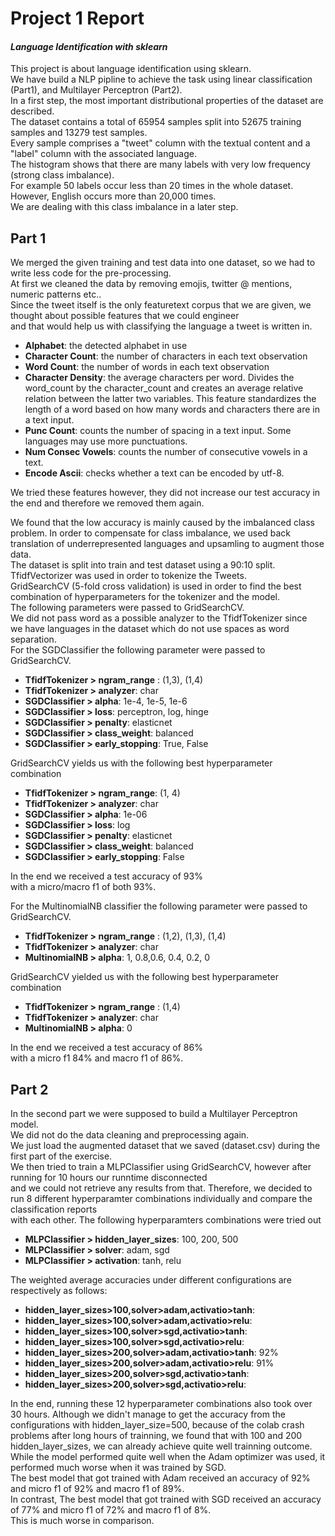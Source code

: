 # Project 1 Report
#### *Language Identification with sklearn* 

This project is about language identification using sklearn.   
We have build a NLP pipline to achieve the task using linear classification (Part1), and Multilayer Perceptron (Part2).  
In a first step, the most important distributional properties of the dataset are described.  
The dataset contains a total of 65954 samples split into 52675 training samples and 13279 test samples.  
Every sample comprises a "tweet" column with the textual content and a "label" column with the associated language.  
The histogram shows that there are many labels with very low frequency (strong class imbalance).  
For example 50 labels occur less than 20 times in the whole dataset.  
However, English occurs more than 20,000 times.  
We are dealing with this class imbalance in a later step.

## Part 1
We merged the given training and test data into one dataset, so we had to write less code for the pre-processing.  
At first we cleaned the data by removing emojis, twitter @ mentions, numeric patterns etc..  
Since the tweet itself is the only featuretext corpus that we are given, we thought about possible features that we could engineer  
and that would help us with classifying the language a tweet is written in.

- **Alphabet**: the detected alphabet in use  
- **Character Count**: the number of characters in each text observation
- **Word Count**:  the number of words in each text observation
- **Character Density**: the average characters per word. Divides the word_count by the character_count and creates an average relative relation between the latter two variables. This feature standardizes the length of a word based on how many words and characters there are in a text input.  
- **Punc Count**: counts the number of spacing in a text input. Some languages may use more punctuations.  
- **Num Consec Vowels**: counts the number of consecutive vowels in a text.   
- **Encode Ascii**: checks whether a text can be encoded by utf-8.

We tried these features however, they did not increase our test accuracy in the end and therefore we removed them again.  

We found that the low accuracy is mainly caused by the imbalanced class problem. In order to compensate for class imbalance,
we used back translation of underrepresented languages and upsamling to augment those data.  
The dataset is split into train and test dataset using a 90:10 split.  
TfidfVectorizer was used in order to tokenize the Tweets.  
GridSearchCV (5-fold cross validation) is used in order to find the best combination of hyperparameters for the tokenizer and the model.  
The following parameters were passed to GridSearchCV.  
We did not pass word as a possible analyzer to the TfidfTokenizer since  
we have languages in the dataset which do not use spaces as word separation.   
For the SGDClassifier the following parameter were passed to GridSearchCV.    

- **TfidfTokenizer > ngram_range** : (1,3), (1,4)
- **TfidfTokenizer > analyzer**: char
- **SGDClassifier > alpha**: 1e-4, 1e-5, 1e-6
- **SGDClassifier > loss**: perceptron, log, hinge
- **SGDClassifier > penalty**: elasticnet
- **SGDClassifier > class_weight**: balanced
- **SGDClassifier > early_stopping**: True, False

GridSearchCV yields us with the following best hyperparameter combination

- **TfidfTokenizer > ngram_range**: (1, 4)
- **TfidfTokenizer > analyzer**: char
- **SGDClassifier > alpha**: 1e-06
- **SGDClassifier > loss**: log
- **SGDClassifier > penalty**: elasticnet
- **SGDClassifier > class_weight**: balanced
- **SGDClassifier > early_stopping**: False

In the end we received a test accuracy of 93%   
with a micro/macro f1 of both 93%.

For the MultinomialNB classifier the following parameter were passed to GridSearchCV.

- **TfidfTokenizer > ngram_range** : (1,2), (1,3), (1,4)
- **TfidfTokenizer > analyzer**: char
- **MultinomialNB > alpha**: 1, 0.8,0.6, 0.4, 0.2, 0

GridSearchCV yielded us with the following best hyperparameter combination

- **TfidfTokenizer > ngram_range** : (1,4)
- **TfidfTokenizer > analyzer**: char
- **MultinomialNB > alpha**: 0

In the end we received a test accuracy of 86%   
with a micro f1 84% and macro f1 of 86%.

## Part 2
In the second part we were supposed to build a Multilayer Perceptron model.  
We did not do the data cleaning and preprocessing again.  
We just load the augmented dataset that we saved (dataset.csv) during the first part of the exercise.  
We then tried to train a MLPClassifier using GridSearchCV, however after running for 10 hours our runntime disconnected  
and we could not retrieve any results from that.
Therefore, we decided to run 8 different hyperparamter combinations individually and compare the classification reports  
with each other.
The following hyperparamters combinations were tried out

- **MLPClassifier > hidden_layer_sizes**: 100, 200, 500
- **MLPClassifier > solver**: adam, sgd
- **MLPClassifier > activation**: tanh, relu

The weighted average accuracies under different configurations are respectively as follows:
- **hidden_layer_sizes>100,solver>adam,activatio>tanh**: 
- **hidden_layer_sizes>100,solver>adam,activatio>relu**: 
- **hidden_layer_sizes>100,solver>sgd,activatio>tanh**: 
- **hidden_layer_sizes>100,solver>sgd,activatio>relu**: 
- **hidden_layer_sizes>200,solver>adam,activatio>tanh**: 92%
- **hidden_layer_sizes>200,solver>adam,activatio>relu**: 91%
- **hidden_layer_sizes>200,solver>sgd,activatio>tanh**: 
- **hidden_layer_sizes>200,solver>sgd,activatio>relu**: 

In the end, running these 12 hyperparameter combinations also took over 30 hours. Although we didn't manage to get the accuracy from the configurations with hidden_layer_size=500, because of the colab crash problems after long hours of trainning, we found that with 100 and 200 hidden_layer_sizes, we can already achieve quite well trainning outcome. While the model performed quite well when the Adam optimizer was used, it performed much worse when it was trained by SGD.  
The best model that got trained with Adam received an accuracy of 92% and micro f1 of 92% and macro f1 of 89%.  
In contrast, The best model that got trained with SGD received an accuracy of 77% and micro f1 of 72% and macro f1 of 8%.  
This is much worse in comparison.  

